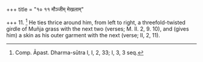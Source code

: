 +++
title = "१० ११ मौञ्जीम् मेखलाम्"

+++
11. [^4]  He ties thrice around him, from left to right, a threefold-twisted girdle of Muñja grass with the next two (verses; M. II. 2, 9. 10), and (gives him) a skin as his outer garment with the next (verse; II, 2, 11).


[^4]:  Comp. Āpast. Dharma-sūtra I, I, 2, 33; I, 3, 3 seq.
